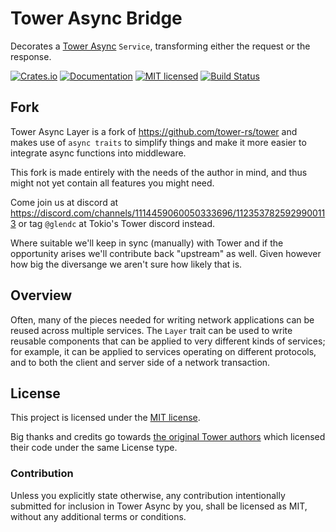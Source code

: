 # Tower Async Bridge

Decorates a [Tower Async] `Service`, transforming either the request or the response.

[![Crates.io][crates-badge]][crates-url]
[![Documentation][docs-badge]][docs-url]
[![MIT licensed][mit-badge]][mit-url]
[![Build Status][actions-badge]][actions-url]

[crates-badge]: https://img.shields.io/crates/v/tower-async-service.svg
[crates-url]: https://crates.io/crates/tower-async-service
[docs-badge]: https://docs.rs/tower-async-service/badge.svg
[docs-url]: https://docs.rs/tower-async-service
[mit-badge]: https://img.shields.io/badge/license-MIT-blue.svg
[mit-url]: LICENSE
[actions-badge]: https://github.com/plabayo/tower-async/workflows/CI/badge.svg
[actions-url]:https://github.com/plabayo/tower-async/actions?query=workflow%3ACI

## Fork

Tower Async Layer is a fork of <https://github.com/tower-rs/tower>
and makes use of `async traits` to simplify things and make it more easier
to integrate async functions into middleware.

This fork is made entirely with the needs of the author in mind,
and thus might not yet contain all features you might need.

Come join us at discord at <https://discord.com/channels/1114459060050333696/1123537825929900113>
or tag `@glendc` at Tokio's Tower discord instead.

Where suitable we'll keep in sync (manually) with Tower and if the
opportunity arises we'll contribute back "upstream" as well.
Given however how big the diversange we aren't sure how likely that is.

## Overview

Often, many of the pieces needed for writing network applications can be
reused across multiple services. The `Layer` trait can be used to write
reusable components that can be applied to very different kinds of services;
for example, it can be applied to services operating on different protocols,
and to both the client and server side of a network transaction.

## License

This project is licensed under the [MIT license](LICENSE).

Big thanks and credits go towards
[the original Tower authors](https://github.com/tower-rs/tower/graphs/contributors?from=2016-08-21&to=2023-06-04&type=c)
which licensed their code under the same License type.

### Contribution

Unless you explicitly state otherwise, any contribution intentionally submitted
for inclusion in Tower Async by you, shall be licensed as MIT, without any additional
terms or conditions.

[Tower Async]: https://crates.io/crates/tower-async